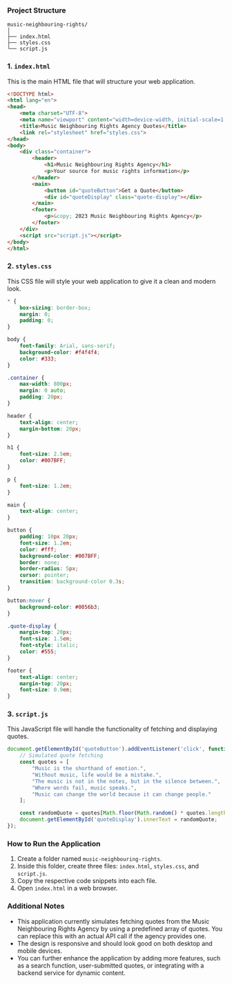 ### Project Structure
```
music-neighbouring-rights/
│
├── index.html
├── styles.css
└── script.js
```

### 1. `index.html`
This is the main HTML file that will structure your web application.

```html
<!DOCTYPE html>
<html lang="en">
<head>
    <meta charset="UTF-8">
    <meta name="viewport" content="width=device-width, initial-scale=1.0">
    <title>Music Neighbouring Rights Agency Quotes</title>
    <link rel="stylesheet" href="styles.css">
</head>
<body>
    <div class="container">
        <header>
            <h1>Music Neighbouring Rights Agency</h1>
            <p>Your source for music rights information</p>
        </header>
        <main>
            <button id="quoteButton">Get a Quote</button>
            <div id="quoteDisplay" class="quote-display"></div>
        </main>
        <footer>
            <p>&copy; 2023 Music Neighbouring Rights Agency</p>
        </footer>
    </div>
    <script src="script.js"></script>
</body>
</html>
```

### 2. `styles.css`
This CSS file will style your web application to give it a clean and modern look.

```css
* {
    box-sizing: border-box;
    margin: 0;
    padding: 0;
}

body {
    font-family: Arial, sans-serif;
    background-color: #f4f4f4;
    color: #333;
}

.container {
    max-width: 800px;
    margin: 0 auto;
    padding: 20px;
}

header {
    text-align: center;
    margin-bottom: 20px;
}

h1 {
    font-size: 2.5em;
    color: #007BFF;
}

p {
    font-size: 1.2em;
}

main {
    text-align: center;
}

button {
    padding: 10px 20px;
    font-size: 1.2em;
    color: #fff;
    background-color: #007BFF;
    border: none;
    border-radius: 5px;
    cursor: pointer;
    transition: background-color 0.3s;
}

button:hover {
    background-color: #0056b3;
}

.quote-display {
    margin-top: 20px;
    font-size: 1.5em;
    font-style: italic;
    color: #555;
}

footer {
    text-align: center;
    margin-top: 20px;
    font-size: 0.9em;
}
```

### 3. `script.js`
This JavaScript file will handle the functionality of fetching and displaying quotes.

```javascript
document.getElementById('quoteButton').addEventListener('click', function() {
    // Simulated quote fetching
    const quotes = [
        "Music is the shorthand of emotion.",
        "Without music, life would be a mistake.",
        "The music is not in the notes, but in the silence between.",
        "Where words fail, music speaks.",
        "Music can change the world because it can change people."
    ];

    const randomQuote = quotes[Math.floor(Math.random() * quotes.length)];
    document.getElementById('quoteDisplay').innerText = randomQuote;
});
```

### How to Run the Application
1. Create a folder named `music-neighbouring-rights`.
2. Inside this folder, create three files: `index.html`, `styles.css`, and `script.js`.
3. Copy the respective code snippets into each file.
4. Open `index.html` in a web browser.

### Additional Notes
- This application currently simulates fetching quotes from the Music Neighbouring Rights Agency by using a predefined array of quotes. You can replace this with an actual API call if the agency provides one.
- The design is responsive and should look good on both desktop and mobile devices.
- You can further enhance the application by adding more features, such as a search function, user-submitted quotes, or integrating with a backend service for dynamic content.